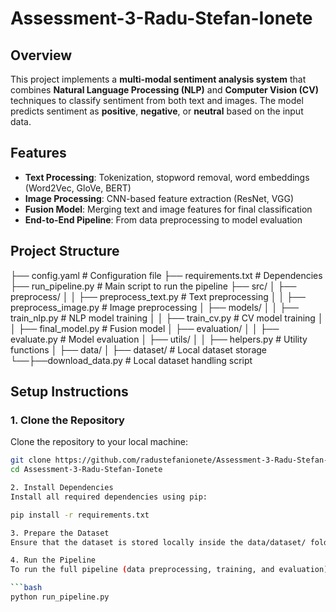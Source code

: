 # Assessment-3-Radu-Stefan-Ionete

## Overview
This project implements a **multi-modal sentiment analysis system** that combines **Natural Language Processing (NLP)** and **Computer Vision (CV)** techniques to classify sentiment from both text and images. The model predicts sentiment as **positive**, **negative**, or **neutral** based on the input data.

## Features
- **Text Processing**: Tokenization, stopword removal, word embeddings (Word2Vec, GloVe, BERT)
- **Image Processing**: CNN-based feature extraction (ResNet, VGG)
- **Fusion Model**: Merging text and image features for final classification
- **End-to-End Pipeline**: From data preprocessing to model evaluation

## Project Structure
├── config.yaml # Configuration file
├── requirements.txt # Dependencies
├── run_pipeline.py # Main script to run the pipeline
├── src/
│ ├── preprocess/
│ │ ├── preprocess_text.py # Text preprocessing
│ │ ├── preprocess_image.py # Image preprocessing
│ ├── models/
│ │ ├── train_nlp.py # NLP model training
│ │ ├── train_cv.py # CV model training
│ │ ├── final_model.py # Fusion model
│ ├── evaluation/
│ │ ├── evaluate.py # Model evaluation
│ ├── utils/
│ │ ├── helpers.py # Utility functions
│ ├── data/
│ ├── dataset/ # Local dataset storage
└──├──download_data.py # Local dataset handling script


## Setup Instructions

### 1. Clone the Repository
Clone the repository to your local machine:

```bash
git clone https://github.com/radustefanionete/Assessment-3-Radu-Stefan-Ionete.git
cd Assessment-3-Radu-Stefan-Ionete

2. Install Dependencies
Install all required dependencies using pip:

pip install -r requirements.txt

3. Prepare the Dataset
Ensure that the dataset is stored locally inside the data/dataset/ folder.

4. Run the Pipeline
To run the full pipeline (data preprocessing, training, and evaluation):

```bash
python run_pipeline.py
